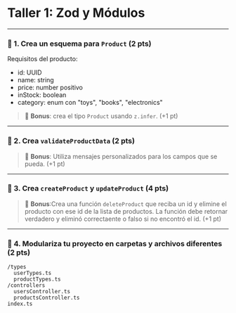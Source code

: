 # Taller 1: Zod y Módulos
---

### 🧩 1. Crea un esquema para `Product` (2 pts)

Requisitos del producto:

* id: UUID
* name: string
* price: number positivo
* inStock: boolean
* category: enum con "toys", "books", "electronics"

> 🎯 **Bonus**: crea el tipo `Product` usando `z.infer`. (+1 pt)
---

### 🧩 2. Crea `validateProductData` (2 pts)

> 🎯 **Bonus**: Utiliza mensajes personalizados para los campos que se pueda. (+1 pt)
---

### 🧩 3. Crea `createProduct` y `updateProduct` (4 pts)

> 🎯 **Bonus**:Crea una función `deleteProduct` que reciba un id y elimine el producto con ese id de la lista de productos. La función debe retornar verdadero y eliminó correctaente o falso si no encontró el id. (+1 pt)
---

### 🧩 4. Modulariza tu proyecto en carpetas y archivos diferentes (2 pts)
```
/types
  userTypes.ts
  productTypes.ts
/controllers
  usersController.ts
  productsController.ts
index.ts
```
